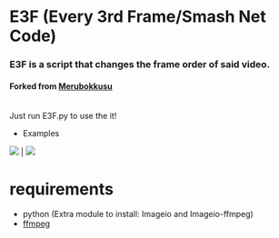 # E3F (Every 3rd Frame/Smash Net Code) 
### E3F is a script that changes the frame order of said video.
#### Forked from [Merubokkusu](https://github.com/Merubokkusu)
<br> Just run E3F.py to use the it!
* Examples

[![](https://i.imgur.com/9FtGow0.gif)](https://twitter.com/DailyDunkaccino/status/1366470798240743426)
 | [![](https://i.imgur.com/mBrcMzR.gif)](https://www.youtube.com/watch?v=S-nLY11T9H8&feature=youtu.be)

# requirements

* python (Extra module to install: Imageio and Imageio-ffmpeg)
* [ffmpeg](https://ffmpeg.org/download.html)
